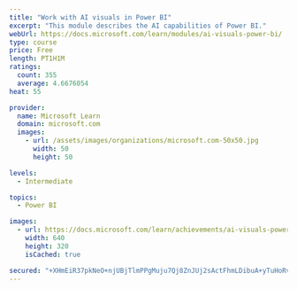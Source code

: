 ```yaml
---
title: "Work with AI visuals in Power BI"
excerpt: "This module describes the AI capabilities of Power BI."
webUrl: https://docs.microsoft.com/learn/modules/ai-visuals-power-bi/
type: course
price: Free
length: PT1H1M
ratings:
  count: 355
  average: 4.6676054
heat: 55

provider:
  name: Microsoft Learn
  domain: microsoft.com
  images:
    - url: /assets/images/organizations/microsoft.com-50x50.jpg
      width: 50
      height: 50

levels:
  - Intermediate

topics:
  - Power BI

images:
  - url: https://docs.microsoft.com/learn/achievements/ai-visuals-power-bi-social.png
    width: 640
    height: 320
    isCached: true

secured: "+XHmEiR37pkNeO+njUBjTlmPPgMuju7Qj8ZnJUj2sActFhmLDibuA+yTuHoRvii/cAqY9BggaUxG1Jcli3Kfobl1V1rnXaOlivSpKvPRIl41e6VBQzxcuf6NGoKa6+X7tTPYT/PUXxDN+Izvwe7vh4p5UwozmHo7NDcJcPuQ314tCKfGKVd/M+vRwsGXmx5pD2wgpvSvxbDh4hMBqXYjek6CaWiFjsSV5pq5TGlg11bWMMk40+CTRCbc9T/I06gvfJDG3uwtUvl9yB/IvxL4Z5fVAdln+8h/e2aQ+/rjWl6Y0UogMxTpLF3kqyzxZ9UefjAiP3jWenweygEqp2EnU9oSPosoDWH2vQ0TLRAKMFiHvqeCdvgUI1EHiNqnJqiJQU7b1T2aQ3xtLZGmlwEmFJq+vqq0QxdOIok6fxcWLag=;nry2zMZ7LY/WNWkHRPDxog=="
---
```


